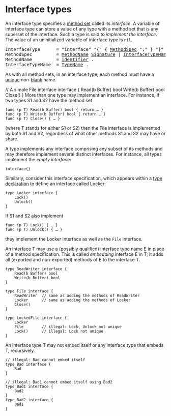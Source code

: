 # Interface types

An interface type specifies a [method set](/Types/method_sets.html) called its *interface*. A variable of interface type can store a value of any type with a method set that is any superset of the interface. Such a type is said to *implement the interface*. The value of an uninitialized variable of interface type is `nil`.

<pre>
<a id="InterfaceType">InterfaceType</a>      = "interface" "{" { <a href="#MethodSpec">MethodSpec</a> ";" } "}" .
<a id="MethodSpec">MethodSpec</a>         = <a href="#MethodName">MethodName</a> <a href="/Types/function_types.html#Signature">Signature</a> | <a href="#InterfaceTypeName">InterfaceTypeName</a> .
<a id="MethodName">MethodName</a>         = <a href="/Lexical%20elements/identifiers.html">identifier</a> .
<a id="InterfaceTypeName">InterfaceTypeName</a>  = <a href="/Types/#TypeName">TypeName</a> .
</pre>

As with all method sets, in an interface type, each method must have a [unique](/Declarations%20and%20scope/uniqueness_of_identifiers.html) non-[blank](/Declarations%20and%20scope/blank_identifier.html) name.

// A simple File interface
interface {
	Read(b Buffer) bool
	Write(b Buffer) bool
	Close()
}
More than one type may implement an interface. For instance, if two types S1 and S2 have the method set

```
func (p T) Read(b Buffer) bool { return … }
func (p T) Write(b Buffer) bool { return … }
func (p T) Close() { … }
```

(where T stands for either S1 or S2) then the File interface is implemented by both S1 and S2, regardless of what other methods S1 and S2 may have or share.

A type implements any interface comprising any subset of its methods and may therefore implement several distinct interfaces. For instance, all types implement the *empty interface*:

```
interface{}
```

Similarly, consider this interface specification, which appears within a [type declaration](/Declarations%20and%20scope/type_declarations.html) to define an interface called Locker:

```
type Locker interface {
	Lock()
	Unlock()
}
```

If S1 and S2 also implement

```
func (p T) Lock() { … }
func (p T) Unlock() { … }
```

they implement the Locker interface as well as the `File` interface.

An interface T may use a (possibly qualified) interface type name E in place of a method specification. This is called *embedding* interface E in T; it adds all (exported and non-exported) methods of E to the interface T.

```
type ReadWriter interface {
	Read(b Buffer) bool
	Write(b Buffer) bool
}

type File interface {
	ReadWriter  // same as adding the methods of ReadWriter
	Locker      // same as adding the methods of Locker
	Close()
}

type LockedFile interface {
	Locker
	File        // illegal: Lock, Unlock not unique
	Lock()      // illegal: Lock not unique
}
```

An interface type T may not embed itself or any interface type that embeds T, recursively.

```
// illegal: Bad cannot embed itself
type Bad interface {
	Bad
}

// illegal: Bad1 cannot embed itself using Bad2
type Bad1 interface {
	Bad2
}
type Bad2 interface {
	Bad1
}
```